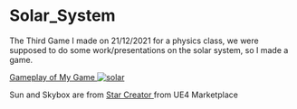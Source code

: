 # Solar_System
The Third Game I made on 21/12/2021 for a physics class, we were supposed to do some work/presentations on the solar system, so I made a game.

<a href="https://www.youtube.com/watch?v=0rgCw1-b5Ps"> Gameplay of My Game 
![solar](https://user-images.githubusercontent.com/131354098/233378713-70e7c5a2-d2cf-4786-abdc-a283e2fb151c.jpg)
</a>

Sun and Skybox are from <a href="https://www.unrealengine.com/marketplace/en-US/product/star-creator?sessionInvalidated=true"> Star Creator <a/> from UE4 Marketplace
